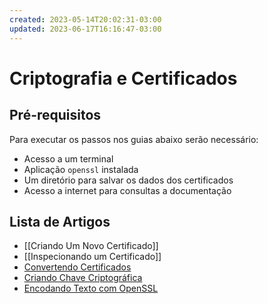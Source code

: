 ```yaml
---
created: 2023-05-14T20:02:31-03:00
updated: 2023-06-17T16:16:47-03:00
---
```

# Criptografia e Certificados

## Pré-requisitos

Para executar os passos nos guias abaixo serão necessário:

- Acesso a um terminal
- Aplicação `openssl` instalada
- Um diretório para salvar os dados dos certificados 
- Acesso a internet para consultas a documentação

## Lista de Artigos
- [[Criando Um Novo Certificado]]
- [[Inspecionando um Certificado]]
- [Convertendo Certificados]()
- [Criando Chave Criptográfica]()
- [Encodando Texto com OpenSSL]()
